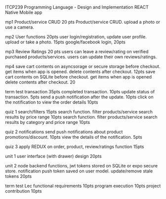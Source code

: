  ITCP239 Programming Language - Design and Implementation REACT Native Mobile app
 
 mp1 Product/service CRUD 20 pts
    Product/service CRUD. upload a photo or use a camera. 
 
 mp2 User functions 20pts 
    user login/registration, update user profile. upload or take a photo. 15pts
    google/facebook login, 20pts
 
 mp3 Review Ratings 20 pts
    users can leave a review/rating on verified purchased products/services. 
    users can update their own reviews/ratings.

mp4 save cart contents on asyncsorage or secure storage before checkout. get items when app is opened. delete contents after checkout. 12pts
save cart contents on SQLite before checkout. get items when app is opened delete contents after checkout. 20

 term test transaction 35pts
    completed transaction. 10pts
    update status of transaction. 5pts
    send a push notification after the update. 10pts
    click on the notification to view the order details 10pts

quiz 1 search/filters 15pts
    search function. filter products/service search results by price range 10pts
    search function. filter products/service search results by category and price range 10pts

quiz 2 notifications 
    send push notifications about product promotions/discount. 10pts
     view the details of the notification. 5pts

quiz 3 apply REDUX on  order, product, review/ratings function 15pts

unit 1 user interface (with drawer) design 20pts 

unit 2 node backend functions, jwt tokens stored on SQLite or expo secure store.
    notification push token saved on user model. update/remove stale tokens 20pts

 term test Lec
    functional requirements 10pts
    program execution 10pts
    project contribution 10pts